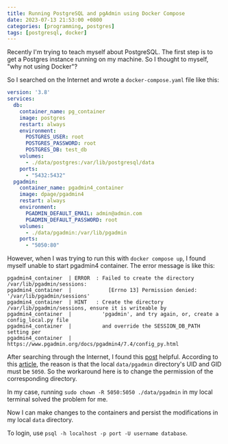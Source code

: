 ```yaml
---
title: Running PostgreSQL and pgAdmin using Docker Compose
date: 2023-07-13 21:53:00 +0800
categories: [programming, postgres]
tags: [postgresql, docker]
---
```



Recently I'm trying to teach myself about PostgreSQL. The first step is to get a Postgres instance running on my machine. So I thought to myself, "why not using Docker"?

So I searched on the Internet and wrote a `docker-compose.yaml` file like this:

```yaml
version: '3.8'
services:
  db:
    container_name: pg_container
    image: postgres
    restart: always
    environment:
      POSTGRES_USER: root
      POSTGRES_PASSWORD: root
      POSTGRES_DB: test_db
    volumes:
      - ./data/postgres:/var/lib/postgresql/data
    ports:
      - "5432:5432"
  pgadmin:
    container_name: pgadmin4_container
    image: dpage/pgadmin4
    restart: always
    environment:
      PGADMIN_DEFAULT_EMAIL: admin@admin.com
      PGADMIN_DEFAULT_PASSWORD: root
    volumes:
      - ./data/pgadmin:/var/lib/pgadmin
    ports:
      - "5050:80"
```

However, when I was trying to run this with `docker compose up`, I found myself unable to start pgadmin4 container. The error message is like this:

```
pgadmin4_container  | ERROR  : Failed to create the directory /var/lib/pgadmin/sessions:
pgadmin4_container  |            [Errno 13] Permission denied: '/var/lib/pgadmin/sessions'
pgadmin4_container  | HINT   : Create the directory /var/lib/pgadmin/sessions, ensure it is writeable by
pgadmin4_container  |          'pgadmin', and try again, or, create a config_local.py file
pgadmin4_container  |          and override the SESSION_DB_PATH setting per
pgadmin4_container  |          https://www.pgadmin.org/docs/pgadmin4/7.4/config_py.html

```

After searching through the Internet, I found this [post](https://stackoverflow.com/questions/64781245/permission-denied-var-lib-pgadmin-sessions-in-docker) helpful. According to this [article](https://www.pgadmin.org/docs/pgadmin4/latest/container_deployment.html#mapped-files-and-directories), the reason is that the local `data/pgadmin` directory's UID and GID must be `5050`. So the workaround here is to change the permission of the corresponding directory.

In my case, running `sudo chown -R 5050:5050 ./data/pgadmin` in my local terminal solved the problem for me.

Now I can make changes to the containers and persist the modifications in my local `data` directory.

To login, use `psql -h localhost -p port -U username database`.
